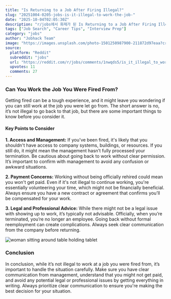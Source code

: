 ```yaml
---
title: "Is Returning to a Job After Firing Illegal?"
slug: "20251004-0205-jobs-is-it-illegal-to-work-the-job-"
date: "2025-10-04T02:05:30Z"
description: "r/jobs에서 화제가 된 Is Returning to a Job After Firing Illegal?에 대한 깊이 있는 분석과 인사이트"
tags: ["Job Search", "Career Tips", "Interview Prep"]
category: "jobs"
author: "Jobhack Team"
image: "https://images.unsplash.com/photo-1501250987900-211872d97eaa?crop=entropy&cs=tinysrgb&fit=max&fm=jpg&ixid=M3w3OTU0NDF8MHwxfHNlYXJjaHwyNXx8am9iJTIwc2VhcmNofGVufDF8MHx8fDE3NTk1NDM1MTl8MA&ixlib=rb-4.1.0&q=80&w=1080"
source:
  platform: "Reddit"
  subreddit: "jobs"
  url: "https://reddit.com/r/jobs/comments/1nwqds5/is_it_illegal_to_work_the_job_i_was_fired_from/"
  upvotes: 11
  comments: 27
---
```


### Can You Work the Job You Were Fired From?

Getting fired can be a tough experience, and it might leave you wondering if you can still work at the job you were let go from. The short answer is no, it’s not illegal to go back to that job, but there are some important things to know before you consider it.

#### Key Points to Consider

**1. Access and Management:**
If you've been fired, it's likely that you shouldn't have access to company systems, buildings, or resources. If you still do, it might mean the management hasn’t fully processed your termination. Be cautious about going back to work without clear permission. It’s important to confirm with management to avoid any confusion or awkward situations.

**2. Payment Concerns:**
Working without being officially rehired could mean you won't get paid. Even if it's not illegal to continue working, you're essentially volunteering your time, which might not be financially beneficial. Always ensure you have a new contract or agreement that confirms you’ll be compensated for your work.

**3. Legal and Professional Advice:**
While there might not be a legal issue with showing up to work, it’s typically not advisable. Officially, when you’re terminated, you’re no longer an employee. Going back without formal reemployment can create complications. Always seek clear communication from the company before returning.

![woman sitting around table holding tablet](https://images.unsplash.com/photo-1543269664-56d93c1b41a6?crop=entropy&cs=tinysrgb&fit=max&fm=jpg&ixid=M3w3OTU0NDF8MHwxfHNlYXJjaHw1fHxjYXJlZXJ8ZW58MXwwfHx8MTc1OTU0MzUxOXww&ixlib=rb-4.1.0&q=80&w=1080)

### Conclusion

In conclusion, while it’s not illegal to work at a job you were fired from, it’s important to handle the situation carefully. Make sure you have clear communication from management, understand that you might not get paid, and avoid any potential legal or professional issues by getting everything in writing. Always prioritize clear communication to ensure you're making the best decision for your situation.
